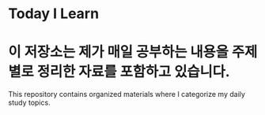 # Today I Learn
이 저장소는 제가 매일 공부하는 내용을 주제별로 정리한 자료를 포함하고 있습니다.
=======
This repository contains organized materials where I categorize my daily study topics.
